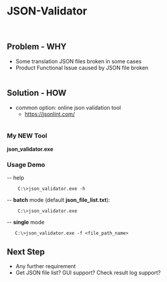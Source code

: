 # JSON-Validator

<br>

## Problem - WHY

- Some translation JSON files broken in some cases
- Product Functional Issue caused by JSON file broken 
<br><br>
## Solution - HOW

- common option: online json validation tool
  - https://jsonlint.com/
  <br><br>

### My NEW Tool
**json_validator.exe**

### Usage Demo

  -- help

```
    C:\>json_validator.exe -h
``` 
  -- **batch** mode (default **json_file_list.txt**):

```
    C:\>json_validator.exe
``` 
  -- **single** mode

```
   C:\>json_validator.exe -f <file_path_name> 
```

## Next Step

- Any further requirement
- Get JSON file list? GUI support? Check result log support?
